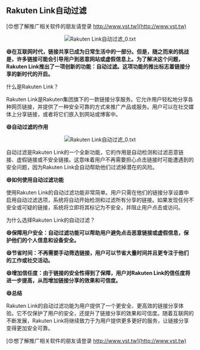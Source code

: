 ## **Rakuten Link自动过滤**

[😍想了解推广相关软件的朋友请登录 http://www.vst.tw](http://www.vst.tw)

 <center><img src="https://vst.tw/MP4/tuiguang/png/4.png" alt="Rakuten Link自动过滤_0.txt"></center>

**😄在互联网时代，链接共享已成为日常生活中的一部分。但是，随之而来的挑战是，许多链接可能会引导用户到恶意网站或虚假信息上。为了解决这个问题，Rakuten Link推出了一项创新的功能：自动过滤。这项功能的推出标志着链接分享的新时代的开启。**

什么是Rakuten Link？

Rakuten Link是Rakuten集团旗下的一款链接分享服务。它允许用户轻松地分享各种网页链接，并提供了一种安全可靠的方式来推广产品或服务。用户可以在社交媒体上分享链接，或者将它们嵌入到网站或博客中。

**😄自动过滤的作用**

 <center><img src="https://vst.tw/MP4/tuiguang/png/2.png" alt="Rakuten Link自动过滤_0.txt"></center>

自动过滤是Rakuten Link的一个全新功能，它的作用是自动检测和过滤恶意链接、虚假链接或不安全链接。这意味着用户不再需要担心点击链接时可能遭遇到的安全问题，因为Rakuten Link会自动帮助他们过滤掉潜在的风险。

**😄如何使用自动过滤功能**

使用Rakuten Link的自动过滤功能非常简单。用户只需在他们的链接分享设置中启用自动过滤选项，系统将自动开始检测和过滤所有分享的链接。如果发现任何不安全或可疑的链接，系统将立即将其标记为不安全，并阻止用户点击或访问。

为什么选择Rakuten Link的自动过滤？

**😄保障用户安全：自动过滤功能可以帮助用户避免点击恶意链接或虚假信息，保护他们的个人信息和设备安全。**

**😄节省时间：不再需要手动筛选链接，用户可以节省大量时间并且更专注于他们的工作或社交活动。**

**😄增加信任度：由于链接的安全性得到了保障，用户对Rakuten Link的信任度将进一步提高，从而增加链接分享的效果和可信度。**

**😄总结**

Rakuten Link的自动过滤功能为用户提供了一个更安全、更高效的链接分享体验。它不仅保护了用户的安全，还提升了链接分享的效果和可信度。随着互联网的不断发展，Rakuten Link将继续致力于为用户提供更多更好的服务，让链接分享变得更加安全可靠。

[😍想了解推广相关软件的朋友请登录 http://www.vst.tw](http://www.vst.tw)



